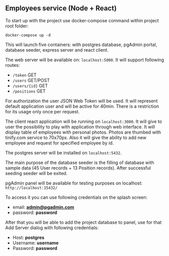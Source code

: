 ## Employees service (Node + React)

To start up with the project use docker-compose command within project root folder:

`docker-compose up -d`

This will launch five containers: with postgres database, pgAdmin portal, database seeder, express server and react client.

The web server will be available on: `localhost:5000`. It will support following routes:

- `/token` GET
- `/users` GET/POST
- `/users/{id}` GET
- `/positions` GET

For authorization the user JSON Web Token will be used. It will represent default application user and will be active for 40min. There is a restriction for its usage only once per request.

The client react application will be running on `localhost:3000`. It will give to user the possibility to play with application through web interface. It will display table of employees with personal photos. Photos are thumbed with tinify.com service to 70x70px. Also it will give the ability to add new employee and request for specified employee by id.

The postgres server will be installed on `localhost:5432`.

The main purpose of the database seeder is the filling of database with sample data (45 User records + 13 Position records). After successful seeding seeder will be exited.

pgAdmin panel will be available for testing purposes on localhost: 
`http://localhost:15432/`

To access it you can use following credentials on the splash screen:
- email: **admin@pgadmin.com**
- password: **password**

After that you will be able to add the project database to panel, use for that Add Server dialog with following credentials:

- Host: **postgres**
- Username: **username**
- Password: **password**

